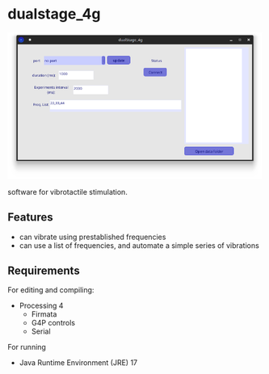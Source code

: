 # dualstage_4g

![Main Window](images/main_window.png)

software for vibrotactile stimulation.

## Features
* can vibrate using prestablished frequencies
* can use a list of frequencies, and automate a simple series of vibrations

## Requirements

For editing and compiling:
* Processing 4
    * Firmata
    * G4P controls
    * Serial

For running
* Java Runtime Environment (JRE) 17


